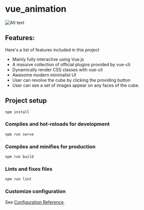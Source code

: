 # vue_animation
![Alt text](vuegif.gif?raw=true "Optional Title")
## Features:

Here's a list of features included in this project

- Mainly fully interactive using Vue.js
- A massive collection of official plugins provided by vue-cli
- Dynamically render CSS classes with vue-cli
- Awesome modern minimalist UI
- User can revolve the cube by clicking the providing button
- User can see a set of images appear on any faces of the cube. 
## Project setup
```
npm install
```

### Compiles and hot-reloads for development
```
npm run serve
```

### Compiles and minifies for production
```
npm run build
```

### Lints and fixes files
```
npm run lint
```

### Customize configuration
See [Configuration Reference](https://cli.vuejs.org/config/).
